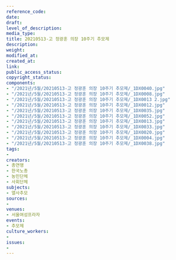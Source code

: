 ```yaml
---
reference_code: 
date: 
draft: 
level_of_description: 
media_type: 
title: 20210513-고 정광훈 의장 10주기 추모제
description: 
weight: 
modified_at: 
created_at: 
link: 
public_access_status: 
copyright_status: 
components:
- "/2021년/5월/20210513-고 정광훈 의장 10주기 추모제/_1DX0040.jpg"
- "/2021년/5월/20210513-고 정광훈 의장 10주기 추모제/_1DX0008.jpg"
- "/2021년/5월/20210513-고 정광훈 의장 10주기 추모제/_1DX0013 2.jpg"
- "/2021년/5월/20210513-고 정광훈 의장 10주기 추모제/_1DX0012.jpg"
- "/2021년/5월/20210513-고 정광훈 의장 10주기 추모제/_1DX0035.jpg"
- "/2021년/5월/20210513-고 정광훈 의장 10주기 추모제/_1DX0052.jpg"
- "/2021년/5월/20210513-고 정광훈 의장 10주기 추모제/_1DX0013.jpg"
- "/2021년/5월/20210513-고 정광훈 의장 10주기 추모제/_1DX0033.jpg"
- "/2021년/5월/20210513-고 정광훈 의장 10주기 추모제/_1DX0020.jpg"
- "/2021년/5월/20210513-고 정광훈 의장 10주기 추모제/_1DX0004.jpg"
- "/2021년/5월/20210513-고 정광훈 의장 10주기 추모제/_1DX0038.jpg"
tags:
- 
creators:
- 총연맹
- 한국노총
- 농민단체
- 사회단체
subjects:
- 열사추모
sources:
- 
venues:
- 서울여성프라자
events:
- 추모제
culture_workers:
- 
issues:
- 
---
```

